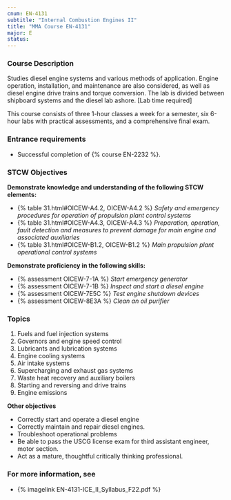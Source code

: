 ```yaml
---
cnum: EN-4131
subtitle: "Internal Combustion Engines II"
title: "MMA Course EN-4131"
major: E
status: 
---
```


### Course Description

Studies diesel engine systems and various methods of application. Engine operation, installation, and maintenance are also considered, as well as diesel engine drive trains and torque conversion. The lab is divided between shipboard systems and the diesel lab ashore. [Lab time required]

This course consists of three 1-hour classes a week for a semester, six 6-hour labs  with practical assessments, and a comprehensive final exam.

### Entrance requirements

* Successful completion of {% course EN-2232 %}.

### STCW Objectives

**Demonstrate knowledge and understanding of the following STCW elements:**

* {% table 31.html#OICEW-A4.2, OICEW-A4.2 %} *Safety and emergency procedures for operation of propulsion plant control systems*
* {% table 31.html#OICEW-A4.3, OICEW-A4.3 %} *Preparation, operation, fault detection and measures to prevent damage for main engine and associated auxiliaries*
* {% table 31.html#OICEW-B1.2, OICEW-B1.2 %} *Main propulsion plant operational control systems*


**Demonstrate proficiency in the following skills:**

* {% assessment OICEW-7-1A %} *Start emergency generator*
* {% assessment OICEW-7-1B %} *Inspect and start a diesel engine*
* {% assessment OICEW-7E5C %} *Test engine shutdown devices*
* {% assessment OICEW-8E3A %} *Clean an oil purifier*


### Topics

1.	Fuels and fuel injection systems
2.	Governors and engine speed control
3.	Lubricants and lubrication systems
4.	Engine cooling systems
5.	Air intake systems
6.	Supercharging and exhaust gas systems
7.	Waste heat recovery and auxiliary boilers
8.	Starting and reversing and drive trains
9.	Engine emissions



**Other objectives**


* Correctly start and operate a diesel engine
* Correctly maintain and repair diesel engines.
* Troubleshoot operational problems
* Be able to pass the USCG license exam for third assistant engineer, motor section.
* Act as a mature, thoughtful critically thinking professional.


### For more information, see 

* {% imagelink EN-4131-ICE_II_Syllabus_F22.pdf %} 



